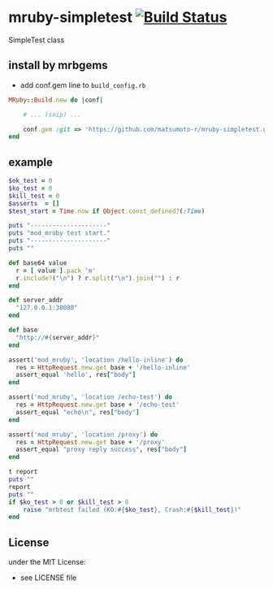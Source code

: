 # mruby-simpletest   [![Build Status](https://travis-ci.org/matsumoto-r/mruby-simpletest.png?branch=master)](https://travis-ci.org/matsumoto-r/mruby-simpletest)
SimpleTest class
## install by mrbgems
- add conf.gem line to `build_config.rb`

```ruby
MRuby::Build.new do |conf|

    # ... (snip) ...

    conf.gem :git => 'https://github.com/matsumoto-r/mruby-simpletest.git'
end
```
## example
```ruby
$ok_test = 0
$ko_test = 0
$kill_test = 0
$asserts  = []
$test_start = Time.now if Object.const_defined?(:Time)

puts "---------------------"
puts "mod_mruby test start."
puts "---------------------"
puts ""

def base64 value
  r = [ value ].pack 'm'
  r.include?("\n") ? r.split("\n").join("") : r
end

def server_addr
  "127.0.0.1:38080"
end

def base
  "http://#{server_addr}"
end

assert('mod_mruby', 'location /hello-inline') do
  res = HttpRequest.new.get base + '/hello-inline'
  assert_equal 'hello', res["body"]
end

assert('mod_mruby', 'location /echo-test') do
  res = HttpRequest.new.get base + '/echo-test'
  assert_equal "echo\n", res["body"]
end

assert('mod_mruby', 'location /proxy') do
  res = HttpRequest.new.get base + '/proxy'
  assert_equal "proxy reply success", res["body"]
end

t report
puts ""
report
puts ""
if $ko_test > 0 or $kill_test > 0
    raise "mrbtest failed (KO:#{$ko_test}, Crash:#{$kill_test})"
end
```

## License
under the MIT License:
- see LICENSE file
